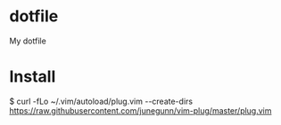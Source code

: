 # dotfile
My dotfile

# Install

$ curl -fLo ~/.vim/autoload/plug.vim --create-dirs https://raw.githubusercontent.com/junegunn/vim-plug/master/plug.vim
